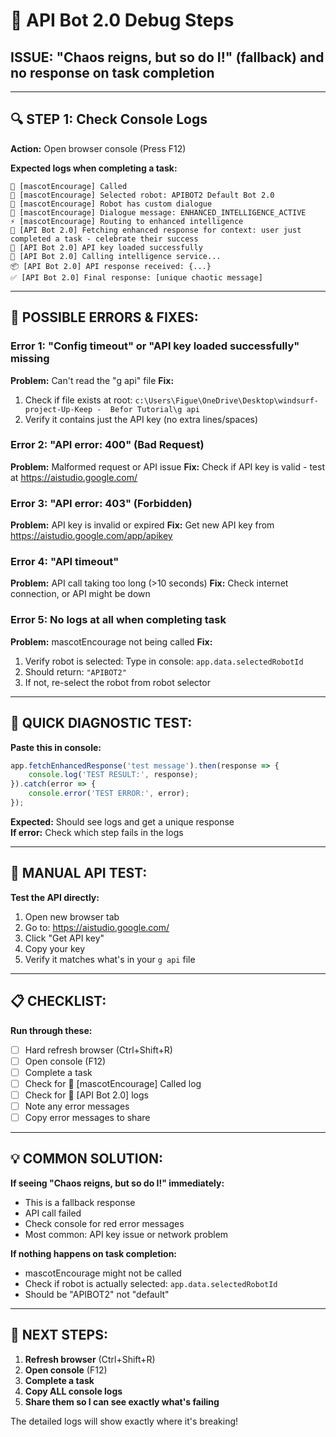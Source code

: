 # 🐛 API Bot 2.0 Debug Steps

## ISSUE: "Chaos reigns, but so do I!" (fallback) and no response on task completion

---

## 🔍 STEP 1: Check Console Logs

**Action:** Open browser console (Press F12)

**Expected logs when completing a task:**
```
🎉 [mascotEncourage] Called
🤖 [mascotEncourage] Selected robot: APIBOT2 Default Bot 2.0
💬 [mascotEncourage] Robot has custom dialogue
📝 [mascotEncourage] Dialogue message: ENHANCED_INTELLIGENCE_ACTIVE
⚡ [mascotEncourage] Routing to enhanced intelligence
🧠 [API Bot 2.0] Fetching enhanced response for context: user just completed a task - celebrate their success
🔑 [API Bot 2.0] API key loaded successfully
🚀 [API Bot 2.0] Calling intelligence service...
📦 [API Bot 2.0] API response received: {...}
✅ [API Bot 2.0] Final response: [unique chaotic message]
```

---

## 🚨 POSSIBLE ERRORS & FIXES:

### Error 1: "Config timeout" or "API key loaded successfully" missing
**Problem:** Can't read the "g api" file
**Fix:** 
1. Check if file exists at root: `c:\Users\Figue\OneDrive\Desktop\windsurf-project-Up-Keep -  Befor Tutorial\g api`
2. Verify it contains just the API key (no extra lines/spaces)

### Error 2: "API error: 400" (Bad Request)
**Problem:** Malformed request or API issue
**Fix:** Check if API key is valid - test at https://aistudio.google.com/

### Error 3: "API error: 403" (Forbidden)
**Problem:** API key is invalid or expired
**Fix:** Get new API key from https://aistudio.google.com/app/apikey

### Error 4: "API timeout"
**Problem:** API call taking too long (>10 seconds)
**Fix:** Check internet connection, or API might be down

### Error 5: No logs at all when completing task
**Problem:** mascotEncourage not being called
**Fix:** 
1. Verify robot is selected: Type in console: `app.data.selectedRobotId`
2. Should return: `"APIBOT2"`
3. If not, re-select the robot from robot selector

---

## 🧪 QUICK DIAGNOSTIC TEST:

**Paste this in console:**
```javascript
app.fetchEnhancedResponse('test message').then(response => {
    console.log('TEST RESULT:', response);
}).catch(error => {
    console.error('TEST ERROR:', error);
});
```

**Expected:** Should see logs and get a unique response  
**If error:** Check which step fails in the logs

---

## 🔧 MANUAL API TEST:

**Test the API directly:**

1. Open new browser tab
2. Go to: https://aistudio.google.com/
3. Click "Get API key"
4. Copy your key
5. Verify it matches what's in your `g api` file

---

## 📋 CHECKLIST:

**Run through these:**
- [ ] Hard refresh browser (Ctrl+Shift+R)
- [ ] Open console (F12)
- [ ] Complete a task
- [ ] Check for 🎉 [mascotEncourage] Called log
- [ ] Check for 🧠 [API Bot 2.0] logs
- [ ] Note any error messages
- [ ] Copy error messages to share

---

## 💡 COMMON SOLUTION:

**If seeing "Chaos reigns, but so do I!" immediately:**
- This is a fallback response
- API call failed
- Check console for red error messages
- Most common: API key issue or network problem

**If nothing happens on task completion:**
- mascotEncourage might not be called
- Check if robot is actually selected: `app.data.selectedRobotId`
- Should be "APIBOT2" not "default"

---

## 🎯 NEXT STEPS:

1. **Refresh browser** (Ctrl+Shift+R)
2. **Open console** (F12)
3. **Complete a task**
4. **Copy ALL console logs**
5. **Share them so I can see exactly what's failing**

The detailed logs will show exactly where it's breaking!
